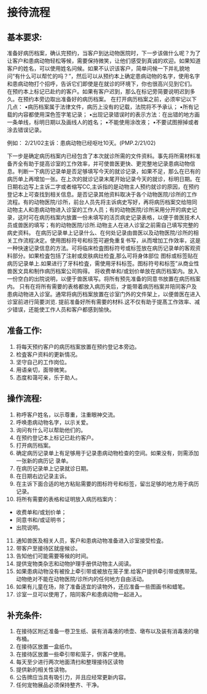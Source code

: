 # 接待流程

## 基本要求:

准备好病历档案，确认完预约，当客户到达动物医院时，下一步该做什么呢？为了让客户和患病动物轻松等候，需要保持微笑，让他们感受到真诚的欢迎。如果知道客户的姓名，可以使用姓名问候。如果不认识该客户，简单问候一下并礼貌地问“有什么可以帮忙的吗？”，然后可以从预约本上确定患病动物的名字，使用名字和患病动物打个招呼，告诉它们即使是在就诊的环境下，你也很高兴见到它们。
在预约本上标记已赴约的客户。如果有客户迟到，那么在标记旁简要说明迟到多久。在预约本旁边取出准备好的病历档案。
在打开病历档案之前，必须牢记以下几点：
•病历档案属于法律文件，病历上没有的记载，法院将不予承认；
•所有记载的内容都使用深色签字笔记录；
•出现记录错误时的表示方法：在出错的地方画一条单线，标明日期以及画线人的姓名；
•不能使用涂改液；
•不要试图擦掉或者涂去错误记录。

例如：
2/21/02主诉：患病动物已经呕吐10天。(PMP.2/21/02)

下一步是确定病历档案内已经包含了本次就诊所需的文件资料。事先将所需材料准备齐全有助于提高诊室的工作效率，并可使兽医更快、更完整地记录患病动物信息。判断一下病历记录单是否足够填写今天的就诊记录，如果不足，那么在已有的病历单上再增加一张。在上次的就诊记录末尾开始记录今天的就诊，标明日期。在日期右边写上主诉二字或者缩写CC,主诉指的是动物主人预约就诊的原因，在预约登记本上可查找到相关信息。是否记录其他资料取决于各个动物医院/诊所的工作流程。有的动物医院/诊所，前台人员先将主诉病史写好，再将病历档案交给陪同动物主人和患病动物进入诊室的工作人员；有的动物医院/诊所采用分开的病史记录，这时可在病历档案内放置一份未填写的活页病史记录表格，以便于兽医技术人员或兽医的填写；有的动物医院/诊所.动物主人在进人诊室之前需自己填写完整的病史资料。
在病历记录单上记录什么、在何处记录由兽医以及动物医院/诊所的相关工作流程决定。使用图标符号和标签可避免重复书写，从而增加工作效率，这是一种快速记录信息的方法。可将临床检査图标符号或标签放在病历记录单的客观资料部分。如果检査包括了注射或皮肤病灶检査,那么可将身体部位 图标或标签贴在病历记录单上.如果进行了牙科检査，需使用牙科标签。图标符号和标签”从商业性 兽医文具和制作病历档案公司购得。
将收费单和/或划价单放在病历档案内。放入一份空白的出院说明，以便于兽医填写。将所有预先准备的同意书放置在病历档案内。
只有在将所有需要的表格都放入病历夹后，才能带着病历档案并陪同客户及患病动物进入诊室。通常将病历档案放置在诊室门外的文件架上，以便兽医在进入诊室前进行简要浏览.
提前准备好所有需要的材料.这不仅有助于提髙工作效率、减少错误，还能使工作人员和客户都感到愉快。

## 准备工作:

1. 将每天预约客户的病历档案放置在预约登记本旁边。
2. 检査客户资料的更新情况。
3. 坚守自己的工作岗位。
4. 用语亲切，面带微笑。
5. 态度和蔼可亲，乐于助人。

## 操作流程:

1. 称呼客户姓名，以示尊重，注重眼神交流。
2. 呼唤患病动物名字，以示关爱。
3. 询问有什么可以帮助他们的。
4. 在预约登记本上标记已赴约客户。
5. 打开病历档案。
6. 确定病历记录单上有足够用于记录患病动物检查的空间。如果没有，则需添加一张新的病历记 录单。
7. 在病历记录单上记录就诊日期。
8. 在日期右边记录主诉。
9. 在主诉下面合适的地方粘贴需要的图标符号和标签，留岀足够的地方用于病历记录。
10. 将所有需要的表格和证明放入病历档案内：
- 收费单和/或划价单； 
- 同意书和/或证明书； 
- 出院说明。
11. 通知兽医及相关人员，客户和患病动物准备进入诊室接受检査。
12. 带客户至接待区就座候诊。
13. 告知他们可能需要等候的时间。
14. 提供宠物类杂志和动物护理手册供动物主人阅读。
15. 如果患病动物没有被拴上牵引带或被放在笼子里.给客户提供牵引带或携带笼。动物绝对不能在动物医院/诊所内的任何地方自由活动。
16. 如果有儿童在场，除了准备适宜的读物外，还应准备一些图画书和蜡笔。
17. 诊室一旦可以使用了，陪同客户和患病动物一起进入。

## 补充条件:

1. 在接待区附近准备一卷卫生纸、装有消毒液的喷壶、墩布以及装有消毒液的墩布桶。
2. 在接待区放置一盒纸巾。
3. 在接待区放置一些牵引带和笼子，供客户使用。
4. 每天至少进行两次地面清扫和整理接待区读物
5. 提供新的相关性读物。
6. 公告牌应当具有吸引力，并且应经常更新内容。
7. 任何宠物展品必须保持整齐、干净。
